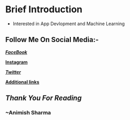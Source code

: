 
# Brief Introduction
- Interested in App Devlopment and Machine Learning

## Follow Me On Social Media:-

[**_FaceBook_**](https://facebook.com/animish.s.44)

[**Instagram**](https://instagram.com/animishxsharma)


[**_Twitter_**](https://twitter.com/animishxsharma)

[**Additional links**](https://linktr.ee/xeclipse)


## **_Thank You For Reading_**
### ~Animish Sharma 
